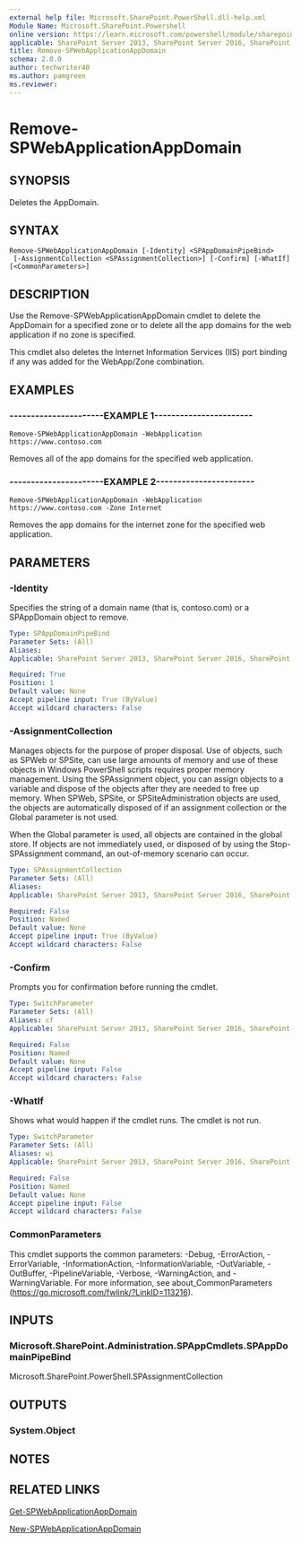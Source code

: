 ```yaml
---
external help file: Microsoft.SharePoint.PowerShell.dll-help.xml
Module Name: Microsoft.SharePoint.Powershell
online version: https://learn.microsoft.com/powershell/module/sharepoint-server/remove-spwebapplicationappdomain
applicable: SharePoint Server 2013, SharePoint Server 2016, SharePoint Server 2019
title: Remove-SPWebApplicationAppDomain
schema: 2.0.0
author: techwriter40
ms.author: pamgreen
ms.reviewer: 
---
```


# Remove-SPWebApplicationAppDomain

## SYNOPSIS
Deletes the AppDomain.

## SYNTAX

```
Remove-SPWebApplicationAppDomain [-Identity] <SPAppDomainPipeBind>
 [-AssignmentCollection <SPAssignmentCollection>] [-Confirm] [-WhatIf] [<CommonParameters>]
```

## DESCRIPTION
Use the Remove-SPWebApplicationAppDomain cmdlet to delete the AppDomain for a specified zone or to delete all the app domains for the web application if no zone is specified.

This cmdlet also deletes the Internet Information Services (IIS) port binding if any was added for the WebApp/Zone combination.

## EXAMPLES

### ----------------------EXAMPLE 1-----------------------
```
Remove-SPWebApplicationAppDomain -WebApplication https://www.contoso.com
```
Removes all of the app domains for the specified web application.

### ----------------------EXAMPLE 2-----------------------
```
Remove-SPWebApplicationAppDomain -WebApplication https://www.contoso.com -Zone Internet
```
Removes the app domains for the internet zone for the specified web application.

## PARAMETERS

### -Identity
Specifies the string of a domain name (that is, contoso.com) or a SPAppDomain object to remove.

```yaml
Type: SPAppDomainPipeBind
Parameter Sets: (All)
Aliases: 
Applicable: SharePoint Server 2013, SharePoint Server 2016, SharePoint Server 2019

Required: True
Position: 1
Default value: None
Accept pipeline input: True (ByValue)
Accept wildcard characters: False
```

### -AssignmentCollection
Manages objects for the purpose of proper disposal. Use of objects, such as SPWeb or SPSite, can use large amounts of memory and use of these objects in Windows PowerShell scripts requires proper memory management. Using the SPAssignment object, you can assign objects to a variable and dispose of the objects after they are needed to free up memory. When SPWeb, SPSite, or SPSiteAdministration objects are used, the objects are automatically disposed of if an assignment collection or the Global parameter is not used.

When the Global parameter is used, all objects are contained in the global store. If objects are not immediately used, or disposed of by using the Stop-SPAssignment command, an out-of-memory scenario can occur.


```yaml
Type: SPAssignmentCollection
Parameter Sets: (All)
Aliases: 
Applicable: SharePoint Server 2013, SharePoint Server 2016, SharePoint Server 2019

Required: False
Position: Named
Default value: None
Accept pipeline input: True (ByValue)
Accept wildcard characters: False
```

### -Confirm
Prompts you for confirmation before running the cmdlet.


```yaml
Type: SwitchParameter
Parameter Sets: (All)
Aliases: cf
Applicable: SharePoint Server 2013, SharePoint Server 2016, SharePoint Server 2019

Required: False
Position: Named
Default value: None
Accept pipeline input: False
Accept wildcard characters: False
```

### -WhatIf
Shows what would happen if the cmdlet runs.
The cmdlet is not run.


```yaml
Type: SwitchParameter
Parameter Sets: (All)
Aliases: wi
Applicable: SharePoint Server 2013, SharePoint Server 2016, SharePoint Server 2019

Required: False
Position: Named
Default value: None
Accept pipeline input: False
Accept wildcard characters: False
```

### CommonParameters
This cmdlet supports the common parameters: -Debug, -ErrorAction, -ErrorVariable, -InformationAction, -InformationVariable, -OutVariable, -OutBuffer, -PipelineVariable, -Verbose, -WarningAction, and -WarningVariable. For more information, see about_CommonParameters (https://go.microsoft.com/fwlink/?LinkID=113216).

## INPUTS

### Microsoft.SharePoint.Administration.SPAppCmdlets.SPAppDomainPipeBind
Microsoft.SharePoint.PowerShell.SPAssignmentCollection

## OUTPUTS

### System.Object

## NOTES

## RELATED LINKS

[Get-SPWebApplicationAppDomain](Get-SPWebApplicationAppDomain.md)

[New-SPWebApplicationAppDomain](New-SPWebApplicationAppDomain.md)
